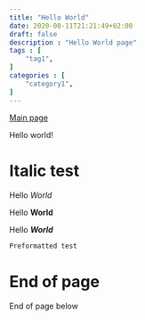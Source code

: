 ```yaml
---
title: "Hello World"
date: 2020-08-11T21:21:49+02:00
draft: false
description : "Hello World page"
tags : [
    "tag1",
]
categories : [
    "category1",
]
---
```


[Main page](./index.html)

Hello world!

# Italic test

Hello *World*

Hello **World**

Hello ***World***

``` Preformatted test ```

# End of page

End of page below
